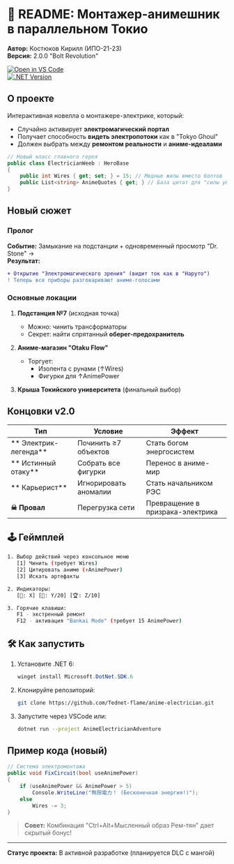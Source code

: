 # 🔧 README: Монтажер-анимешник в параллельном Токио  

**Автор:** Костюков Кирилл (ИПО-21-23)  
**Версия:** 2.0.0 "Bolt Revolution"  

[![Open in VS Code](https://img.shields.io/badge/IDE-VSCode-blue?logo=visualstudiocode)](https://github.com/Tednet-flame/anime-electrician)  
[![.NET Version](https://img.shields.io/badge/.NET-6.0-blueviolet)](https://dotnet.microsoft.com/)  

##  О проекте  
Интерактивная новелла о монтажере-электрике, который:  
- Случайно активирует **электромагический портал**  
- Получает способность **видеть электропотоки** как в "Tokyo Ghoul"  
- Должен выбрать между **ремонтом реальности** и **аниме-идеалами**  

```csharp
// Новый класс главного героя
public class ElectricianWeeb : HeroBase  
{
    public int Wires { get; set; } = 15; // Медные жилы вместо болтов
    public List<string> AnimeQuotes { get; } // База цитат для "силы убеждения"
}
```

##  Новый сюжет  

###  Пролог  
**Событие:** Замыкание на подстанции + одновременный просмотр "Dr. Stone" →  
**Результат:**  
```diff
+ Открытие "Электромагического зрения" (видит ток как в "Наруто")  
! Теперь все приборы разговаривают аниме-голосами  
```

###  Основные локации  
1. **Подстанция №7** (исходная точка)  
   - Можно: чинить трансформаторы  
   - Секрет: найти спрятанный **оберег-предохранитель**  

2. **Аниме-магазин "Otaku Flow"**  
   - Торгует:  
     - Изолента с рунами (↑Wires)  
     - Фигурки для ↑AnimePower  

3. **Крыша Токийского университета** (финальный выбор)  

##  Концовки v2.0  

| Тип | Условие | Эффект |  
|-----|---------|--------|  
| ** Электрик-легенда** | Починить ≥7 объектов | Стать богом энергосистем |  
| ** Истинный отаку** | Собрать все фигурки | Перенос в аниме-мир |  
| ** Карьерист** | Игнорировать аномалии | Стать начальником РЭС |  
| **☠ Провал** | Перегрузка сети | Превращение в призрака-электрика |  

## 🕹 Геймплей  

```bash
1. Выбор действий через консольное меню  
   [1] Чинить (требует Wires)  
   [2] Цитировать аниме (↑AnimePower)  
   [3] Искать артефакты  

2. Индикаторы:  
   [🔌: X] [💬: Y/20] [🏆: Z/10]  

3. Горячие клавиши:  
   F1 - экстренный ремонт  
   F12 - активация "Bankai Mode" (требует 15 AnimePower)  
```

## 🛠️ Как запустить  

1. Установите .NET 6:  
   ```powershell
   winget install Microsoft.DotNet.SDK.6
   ```
2. Клонируйте репозиторий:  
   ```bash
   git clone https://github.com/Tednet-flame/anime-electrician.git
   ```
3. Запустите через VSCode или:  
   ```bash
   dotnet run --project AnimeElectricianAdventure
   ```

##  Пример кода (новый)  

```csharp
// Система электромонтажа  
public void FixCircuit(bool useAnimePower)  
{
    if (useAnimePower && AnimePower > 5)  
        Console.WriteLine("無限電力！ (Бесконечная энергия!)");  
    else  
        Wires -= 3;  
}
```

>  **Совет:** Комбинация "Ctrl+Alt+Мысленный образ Рем-тян" дает скрытый бонус!


---  
 **Статус проекта:** В активной разработке (планируется DLC с мангой)
